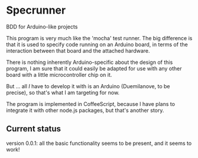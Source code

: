 # Specrunner

BDD for Arduino-like projects

This program is very much like the 'mocha' test runner.
The big difference is that it is used to specify code running on
an Arduino board, in terms of the interaction between that board
and the attached hardware.

There is nothing inherently Arduino-specific about the design of
this program,
I am sure that it could easily be adapted for use with any other
board with a little microcontroller chip on it.

But ... all _I_ have to develop it with is an Arduino (Duemilanove,
to be precise), so that's what I am targeting for now.

The program is implemented in CoffeeScript, because I have plans to
integrate it with other node.js packages, but that's another story.

## Current status

version 0.0.1: 
  all the basic functionality seems to be present, and it seems to work!
